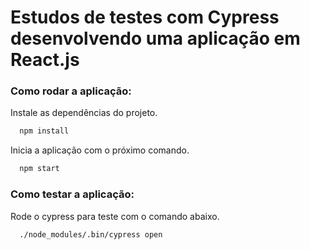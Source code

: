 # Estudos de testes com Cypress desenvolvendo uma aplicação em React.js

### Como rodar a aplicação:
Instale as dependências do projeto.
```bash
  npm install
```
Inicia a aplicação com o próximo comando.
```bash
  npm start
```

### Como testar a aplicação:
Rode o cypress para teste com o comando abaixo.
```bash
  ./node_modules/.bin/cypress open
```
